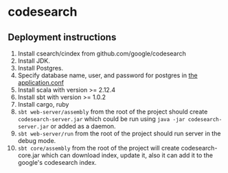 # codesearch
## Deployment instructions
1. Install csearch/cindex from github.com/google/codesearch
2. Install JDK.
3. Install Postgres.
4. Specify database name, user, and password for postgres in [the application.conf](https://github.com/aelve/codesearch/blob/master/core/src/main/resources/application.conf)
5. Install scala with version >= 2.12.4
6. Install sbt with version >= 1.0.2
7. Install cargo, ruby
8. `sbt web-server/assembly` from the root of the project should create `codesearch-server.jar` which could be run using `java -jar codesearch-server.jar` or added as a daemon.
9. `sbt web-server/run` from the root of the project should run server in the debug mode.
10. `sbt core/assembly` from the root of the project will create codesearch-core.jar which can download index, update it, also it can add it to the google's codesearch index.
